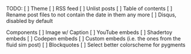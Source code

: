 TODO:
[ ] Theme
[ ] RSS feed
[ ] Unlist posts
[ ] Table of contents
[ ] Rename post files to not contain the date in them any more
[ ] Disqus, disabled by default

Components
[ ] Image w/ Caption
[ ] YouTube embeds
[ ] Shadertoy embeds
[ ] Codepen embeds
[ ] Custom embeds (i.e. the ones from the fluid sim post)
[ ] Blockquotes
[ ] Select better colorscheme for pygments
